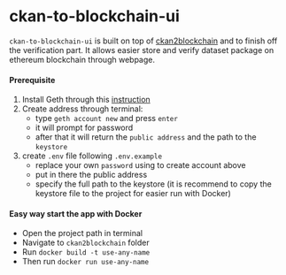 # ckan-to-blockchain-ui
`ckan-to-blockchain-ui` is built on top of [ckan2blockchain](https://github.com/milankowww/ckan2blockchain) and to finish off the verification part. It allows easier store and verify dataset package on ethereum blockchain through webpage.

#### Prerequisite
1. Install Geth through this [instruction](https://geth.ethereum.org/docs/install-and-build/installing-geth)
1. Create address through terminal:
    - type `geth account new` and press `enter`
    - it will prompt for password
    - after that it will return the `public address` and the path to the `keystore` 
1. create `.env` file following `.env.example`
    - replace your own `password` using to create account above
    - put in there the public address
    - specify the full path to the keystore (it is recommend to copy the keystore file to the project for easier run with Docker)

#### Easy way start the app with Docker
- Open the project path in terminal
- Navigate to `ckan2blockchain` folder
- Run `docker build -t use-any-name`
- Then run `docker run use-any-name`
